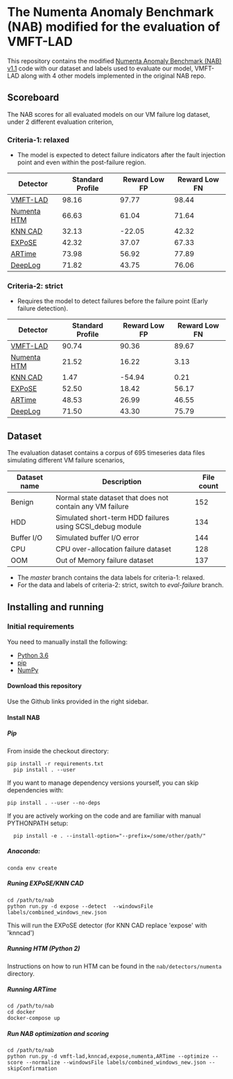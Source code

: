 # The Numenta Anomaly Benchmark (NAB) modified for the evaluation of VMFT-LAD

This repository contains the modified [Numenta Anomaly Benchmark (NAB) v1.1](https://github.com/numenta/NAB) code with
our dataset and labels used to evaluate our model, VMFT-LAD along with 4 other models implemented
in the original NAB repo.

## Scoreboard

The NAB scores for all evaluated models on our VM failure log dataset, under 2 different evaluation criterion,

### Criteria-1: relaxed

- The model is expected to detect failure indicators after the fault injection point and even within the post-failure region.

| Detector                                                                   | Standard Profile | Reward Low FP | Reward Low FN |
| -------------------------------------------------------------------------- | ---------------- | ------------- | ------------- |
| [VMFT-LAD](#)                                                              | 98.16            | 97.77         | 98.44         |
| [Numenta HTM](https://github.com/numenta/nupic)                            | 66.63            | 61.04         | 71.64         |
| [KNN CAD](https://github.com/numenta/NAB/tree/master/nab/detectors/knncad) | 32.13            | -22.05        | 42.32         |
| [EXPoSE](https://arxiv.org/abs/1601.06602v3)                               | 42.32            | 37.07         | 67.33         |
| [ARTime](https://github.com/markNZed/ARTimeNAB.jl)                         | 73.98            | 56.92         | 77.89         |
| [DeepLog](https://users.cs.utah.edu/~lifeifei/papers/deeplog.pdf)          | 71.82            | 43.75         | 76.06         |

### Criteria-2: strict

- Requires the model to detect failures before the failure point (Early failure detection).

| Detector                                                                   | Standard Profile | Reward Low FP | Reward Low FN |
| -------------------------------------------------------------------------- | ---------------- | ------------- | ------------- |
| [VMFT-LAD](#)                                                              | 90.74            | 90.36         | 89.67         |
| [Numenta HTM](https://github.com/numenta/nupic)                            | 21.52            | 16.22         | 3.13          |
| [KNN CAD](https://github.com/numenta/NAB/tree/master/nab/detectors/knncad) | 1.47             | -54.94        | 0.21          |
| [EXPoSE](https://arxiv.org/abs/1601.06602v3)                               | 52.50            | 18.42         | 56.17         |
| [ARTime](https://github.com/markNZed/ARTimeNAB.jl)                         | 48.53            | 26.99         | 46.55         |
| [DeepLog](https://users.cs.utah.edu/~lifeifei/papers/deeplog.pdf)          | 71.50            | 43.30         | 75.79         |

## Dataset

The evaluation dataset contains a corpus of 695 timeseries data files simulating different VM failure scenarios,

| Dataset name | Description                                               | File count |
| ------------ | --------------------------------------------------------- | ---------- |
| Benign       | Normal state dataset that does not contain any VM failure | 152        |
| HDD          | Simulated short-term HDD failures using SCSI_debug module | 134        |
| Buffer I/O   | Simulated buffer I/O error                                | 144        |
| CPU          | CPU over-allocation failure dataset                       | 128        |
| OOM          | Out of Memory failure dataset                             | 137        |

- The _master_ branch contains the data labels for criteria-1: relaxed.
- For the data and labels of criteria-2: strict, switch to _eval-failure_ branch.

## Installing and running

### Initial requirements

You need to manually install the following:

- [Python 3.6](https://www.python.org/download/)
- [pip](https://pip.pypa.io/en/latest/installing.html)
- [NumPy](http://www.numpy.org/)

#### Download this repository

Use the Github links provided in the right sidebar.

#### Install NAB

##### Pip

From inside the checkout directory:

    pip install -r requirements.txt
      pip install . --user

If you want to manage dependency versions yourself, you can skip dependencies
with:

    pip install . --user --no-deps

If you are actively working on the code and are familiar with manual
PYTHONPATH setup:

      pip install -e . --install-option="--prefix=/some/other/path/"

##### Anaconda:

    conda env create

##### Runing EXPoSE/KNN CAD

    cd /path/to/nab
    python run.py -d expose --detect  --windowsFile labels/combined_windows_new.json

This will run the EXPoSE detector (for KNN CAD replace 'expose' with 'knncad')

##### Running HTM (Python 2)

Instructions on how to run HTM can be found in the `nab/detectors/numenta` directory.

##### Running ARTime

    cd /path/to/nab
    cd docker
    docker-compose up

##### Run NAB optimization and scoring

    cd /path/to/nab
    python run.py -d vmft-lad,knncad,expose,numenta,ARTime --optimize --score --normalize --windowsFile labels/combined_windows_new.json --skipConfirmation
